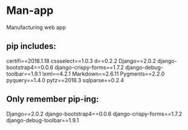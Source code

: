 # Man-app
Manufacturing web app

<h2>pip includes:</h2>
certifi==2018.1.18
cssselect==1.0.3
d==0.2.2
Django==2.0.2
django-bootstrap4==0.0.6
django-crispy-forms==1.7.2
django-debug-toolbar==1.9.1
lxml==4.2.1
Markdown==2.6.11
Pygments==2.2.0
pyquery==1.4.0
pytz==2018.3
sqlparse==0.2.4

<h2>Only remember pip-ing:</h2>
Django==2.0.2
django-bootstrap4==0.0.6
django-crispy-forms==1.7.2
django-debug-toolbar==1.9.1
